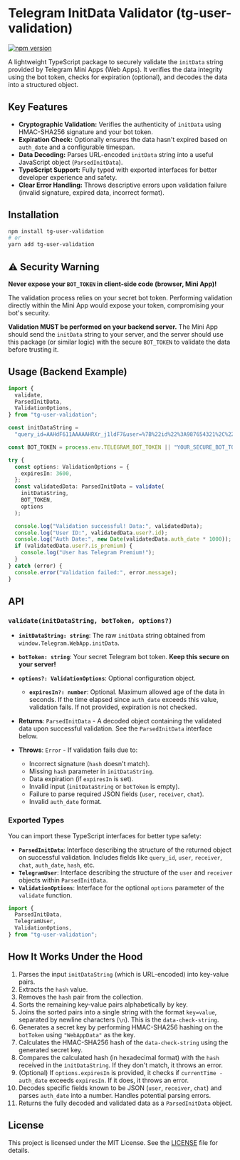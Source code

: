 # Telegram InitData Validator (tg-user-validation)

[![npm version](https://badge.fury.io/js/tg-user-validation.svg)](https://badge.fury.io/js/tg-user-validation)

A lightweight TypeScript package to securely validate the `initData` string provided by Telegram Mini Apps (Web Apps). It verifies the data integrity using the bot token, checks for expiration (optional), and decodes the data into a structured object.

## Key Features

- **Cryptographic Validation:** Verifies the authenticity of `initData` using HMAC-SHA256 signature and your bot token.
- **Expiration Check:** Optionally ensures the data hasn't expired based on `auth_date` and a configurable timespan.
- **Data Decoding:** Parses URL-encoded `initData` string into a useful JavaScript object (`ParsedInitData`).
- **TypeScript Support:** Fully typed with exported interfaces for better developer experience and safety.
- **Clear Error Handling:** Throws descriptive errors upon validation failure (invalid signature, expired data, incorrect format).

## Installation

```bash
npm install tg-user-validation
# or
yarn add tg-user-validation
```

## ⚠️ Security Warning

**Never expose your `BOT_TOKEN` in client-side code (browser, Mini App)!**

The validation process relies on your secret bot token. Performing validation directly within the Mini App would expose your token, compromising your bot's security.

**Validation MUST be performed on your backend server.** The Mini App should send the `initData` string to your server, and the server should use this package (or similar logic) with the secure `BOT_TOKEN` to validate the data before trusting it.

## Usage (Backend Example)

```typescript
import {
  validate,
  ParsedInitData,
  ValidationOptions,
} from "tg-user-validation";

const initDataString =
  "query_id=AAHdF611AAAAAHRXr_j1ldF7&user=%7B%22id%22%3A987654321%2C%22first_name%22%3A%22John%22%2C%22last_name%22%3A%22Doe%22%2C%22username%22%3A%22johndoe%22%2C%22language_code%22%3A%22en%22%2C%22is_premium%22%3Atrue%7D&auth_date=1678886400&hash=c819dc505a8f70b4f7476deda8631130d96c6a4a8cf498f14a7120b86475ab3b";

const BOT_TOKEN = process.env.TELEGRAM_BOT_TOKEN || "YOUR_SECURE_BOT_TOKEN";

try {
  const options: ValidationOptions = {
    expiresIn: 3600,
  };
  const validatedData: ParsedInitData = validate(
    initDataString,
    BOT_TOKEN,
    options
  );

  console.log("Validation successful! Data:", validatedData);
  console.log("User ID:", validatedData.user?.id);
  console.log("Auth Date:", new Date(validatedData.auth_date * 1000));
  if (validatedData.user?.is_premium) {
    console.log("User has Telegram Premium!");
  }
} catch (error) {
  console.error("Validation failed:", error.message);
}
```

## API

### `validate(initDataString, botToken, options?)`

- **`initDataString: string`**: The raw `initData` string obtained from `window.Telegram.WebApp.initData`.
- **`botToken: string`**: Your secret Telegram bot token. **Keep this secure on your server!**
- **`options?: ValidationOptions`**: Optional configuration object.

  - **`expiresIn?: number`**: Optional. Maximum allowed age of the data in seconds. If the time elapsed since `auth_date` exceeds this value, validation fails. If not provided, expiration is not checked.

- **Returns**: `ParsedInitData` - A decoded object containing the validated data upon successful validation. See the `ParsedInitData` interface below.
- **Throws**: `Error` - If validation fails due to:
  - Incorrect signature (`hash` doesn't match).
  - Missing `hash` parameter in `initDataString`.
  - Data expiration (if `expiresIn` is set).
  - Invalid input (`initDataString` or `botToken` is empty).
  - Failure to parse required JSON fields (`user`, `receiver`, `chat`).
  - Invalid `auth_date` format.

### Exported Types

You can import these TypeScript interfaces for better type safety:

- **`ParsedInitData`**: Interface describing the structure of the returned object on successful validation. Includes fields like `query_id`, `user`, `receiver`, `chat`, `auth_date`, `hash`, etc.
- **`TelegramUser`**: Interface describing the structure of the `user` and `receiver` objects within `ParsedInitData`.
- **`ValidationOptions`**: Interface for the optional `options` parameter of the `validate` function.

```typescript
import {
  ParsedInitData,
  TelegramUser,
  ValidationOptions,
} from "tg-user-validation";
```

## How It Works Under the Hood

1.  Parses the input `initDataString` (which is URL-encoded) into key-value pairs.
2.  Extracts the `hash` value.
3.  Removes the `hash` pair from the collection.
4.  Sorts the remaining key-value pairs alphabetically by key.
5.  Joins the sorted pairs into a single string with the format `key=value`, separated by newline characters (`\n`). This is the `data-check-string`.
6.  Generates a secret key by performing HMAC-SHA256 hashing on the `botToken` using `"WebAppData"` as the key.
7.  Calculates the HMAC-SHA256 hash of the `data-check-string` using the generated secret key.
8.  Compares the calculated hash (in hexadecimal format) with the `hash` received in the `initDataString`. If they don't match, it throws an error.
9.  (Optional) If `options.expiresIn` is provided, it checks if `currentTime - auth_date` exceeds `expiresIn`. If it does, it throws an error.
10. Decodes specific fields known to be JSON (`user`, `receiver`, `chat`) and parses `auth_date` into a number. Handles potential parsing errors.
11. Returns the fully decoded and validated data as a `ParsedInitData` object.

## License

This project is licensed under the MIT License. See the [LICENSE](./LICENSE) file for details.
